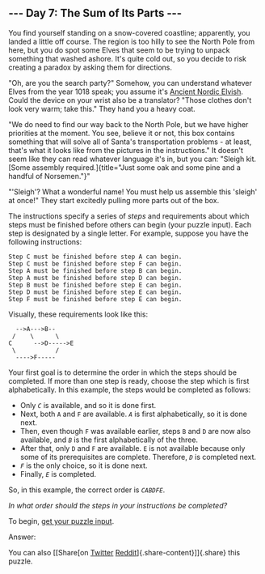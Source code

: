 --- Day 7: The Sum of Its Parts ---
-----------------------------------

You find yourself standing on a snow-covered coastline; apparently, you
landed a little off course. The region is too hilly to see the North
Pole from here, but you do spot some Elves that seem to be trying to
unpack something that washed ashore. It's quite cold out, so you decide
to risk creating a paradox by asking them for directions.

"Oh, are you the search party?" Somehow, you can understand whatever
Elves from the year 1018 speak; you assume it's [Ancient Nordic
Elvish](/2015/day/6). Could the device on your wrist also be a
translator? "Those clothes don't look very warm; take this." They hand
you a heavy coat.

"We do need to find our way back to the North Pole, but we have higher
priorities at the moment. You see, believe it or not, this box contains
something that will solve all of Santa's transportation problems - at
least, that's what it looks like from the pictures in the instructions."
It doesn't seem like they can read whatever language it's in, but you
can: "Sleigh kit. [Some assembly
required.]{title="Just some oak and some pine and a handful of Norsemen."}"

"'Sleigh'? What a wonderful name! You must help us assemble this
'sleigh' at once!" They start excitedly pulling more parts out of the
box.

The instructions specify a series of *steps* and requirements about
which steps must be finished before others can begin (your puzzle
input). Each step is designated by a single letter. For example, suppose
you have the following instructions:

    Step C must be finished before step A can begin.
    Step C must be finished before step F can begin.
    Step A must be finished before step B can begin.
    Step A must be finished before step D can begin.
    Step B must be finished before step E can begin.
    Step D must be finished before step E can begin.
    Step F must be finished before step E can begin.

Visually, these requirements look like this:

      -->A--->B--
     /    \      \
    C      -->D----->E
     \           /
      ---->F-----

Your first goal is to determine the order in which the steps should be
completed. If more than one step is ready, choose the step which is
first alphabetically. In this example, the steps would be completed as
follows:

-   Only *`C`* is available, and so it is done first.
-   Next, both `A` and `F` are available. *`A`* is first alphabetically,
    so it is done next.
-   Then, even though `F` was available earlier, steps `B` and `D` are
    now also available, and *`B`* is the first alphabetically of the
    three.
-   After that, only `D` and `F` are available. `E` is not available
    because only some of its prerequisites are complete. Therefore,
    *`D`* is completed next.
-   *`F`* is the only choice, so it is done next.
-   Finally, *`E`* is completed.

So, in this example, the correct order is *`CABDFE`*.

*In what order should the steps in your instructions be completed?*

To begin, [get your puzzle input](7/input).

Answer:

You can also [\[Share[on
[Twitter](https://twitter.com/intent/tweet?text=%22The+Sum+of+Its+Parts%22+%2D+Day+7+%2D+Advent+of+Code+2018&url=https%3A%2F%2Fadventofcode%2Ecom%2F2018%2Fday%2F7&related=ericwastl&hashtags=AdventOfCode)
[Reddit](http://www.reddit.com/submit?url=https%3A%2F%2Fadventofcode%2Ecom%2F2018%2Fday%2F7&title=%22The+Sum+of+Its+Parts%22+%2D+Day+7+%2D+Advent+of+Code+2018)]{.share-content}\]]{.share}
this puzzle.
